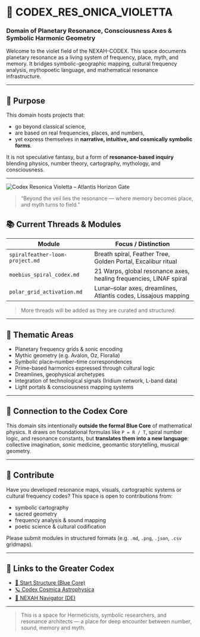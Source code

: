 # 🔮 CODEX\_RES\_ONICA\_VIOLETTA

### Domain of Planetary Resonance, Consciousness Axes & Symbolic Harmonic Geometry

Welcome to the violet field of the NEXAH-CODEX.
This space documents planetary resonance as a living system of frequency, place, myth, and memory.
It bridges symbolic-geographic mapping, cultural frequency analysis, mythopoetic language, and mathematical resonance infrastructure.

---

## 🌌 Purpose

This domain hosts projects that:

* go beyond classical science,
* are based on real frequencies, places, and numbers,
* yet express themselves in **narrative, intuitive, and cosmically symbolic forms**.

It is not speculative fantasy, but a form of **resonance-based inquiry** blending physics, number theory, cartography, mythology, and consciousness.

---
![Codex Resonica Violetta – Atlantis Horizon Gate](./Codex_Resonica_Violetta.png)

> “Beyond the veil lies the resonance — where memory becomes place, and myth turns to field.”

## 📚 Current Threads & Modules

| Module                          | Focus / Distinction                                                |
| ------------------------------- | ------------------------------------------------------------------ |
| `spiralfeather-loom-project.md` | Breath spiral, Feather Tree, Golden Portal, Excalibur ritual       |
| `moebius_spiral_codex.md`       | 21 Warps, global resonance axes, healing frequencies, LINAF spiral |
| `polar_grid_activation.md`      | Lunar–solar axes, dreamlines, Atlantis codes, Lissajous mapping    |

> More threads will be added as they are curated and structured.

---

## 🎯 Thematic Areas

* Planetary frequency grids & sonic encoding
* Mythic geometry (e.g. Avalon, Oz, Floralia)
* Symbolic place–number–time correspondences
* Prime-based harmonics expressed through cultural logic
* Dreamlines, geophysical archetypes
* Integration of technological signals (Iridium network, L-band data)
* Light portals & consciousness mapping systems

---

## 🧬 Connection to the Codex Core

This domain sits intentionally **outside the formal Blue Core** of mathematical physics.
It draws on foundational formulas like `P = R / T`, spiral number logic, and resonance constants,
but **translates them into a new language**: collective imagination, sonic medicine, geomantic storytelling, musical geometry.

---

## 🤝 Contribute

Have you developed resonance maps, visuals, cartographic systems or cultural frequency codes?
This space is open to contributions from:

* symbolic cartography
* sacred geometry
* frequency analysis & sound mapping
* poetic science & cultural codification

Please submit modules in structured formats (e.g. `.md`, `.png`, `.json`, `.csv` gridmaps).

---

## 📎 Links to the Greater Codex

* [🔵 Start Structure (Blue Core)](../NEXAH-CODEX-Startstruktur/)
* [🪐 Codex Cosmica Astrophysica](../🪐%20CODEX_COSMICA%20ASTROPHYSICA/)
* [🧭 NEXAH Navigator (DE)](../🧭%20NEXAH%20NAVIGATOR%20%28de%29.md)

---

> This is a space for Hermeticists, symbolic researchers, and resonance architects —
> a place for deep encounter between number, sound, memory and myth.
